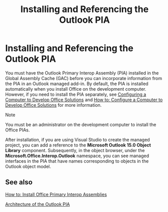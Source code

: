﻿---
title: Installing and Referencing the Outlook PIA
TOCTitle: Installing and Referencing the Outlook PIA
ms:assetid: b1afd047-dcbb-480f-ba74-993d7d7114cb
ms:mtpsurl: https://msdn.microsoft.com/en-us/library/Bb646840(v=office.15)
ms:contentKeyID: 55119774
ms.date: 07/24/2014
mtps_version: v=office.15
---

# Installing and Referencing the Outlook PIA

You must have the Outlook Primary Interop Assembly (PIA) installed in the Global Assembly Cache (GAC) before you can incorporate information from the PIA in an Outlook managed add-in. By default, the PIA is installed automatically when you install Office on the development computer. However, if you need to install the PIA separately, see [Configuring a Computer to Develop Office Solutions](https://msdn.microsoft.com/en-us/library/bb398242\(v=office.15\)) and [How to: Configure a Computer to Develop Office Solutions](https://msdn.microsoft.com/en-us/library/54ds2za4\(v=office.15\)) for more information.


> [!NOTE]
> <P>You must be an administrator on the development computer to install the Office PIAs.</P>



After installation, if you are using Visual Studio to create the managed project, you can add a reference to the **Microsoft Outlook 15.0 Object Library** component. Subsequently, in the object browser, under the **Microsoft.Office.Interop.Outlook** namespace, you can see managed interfaces in the PIA that have names corresponding to objects in the Outlook object model.

## See also



[How to: Install Office Primary Interop Assemblies](https://msdn.microsoft.com/en-us/library/kh3965hw\(v=office.15\))

[Architecture of the Outlook PIA](architecture-of-the-outlook-pia.md)

